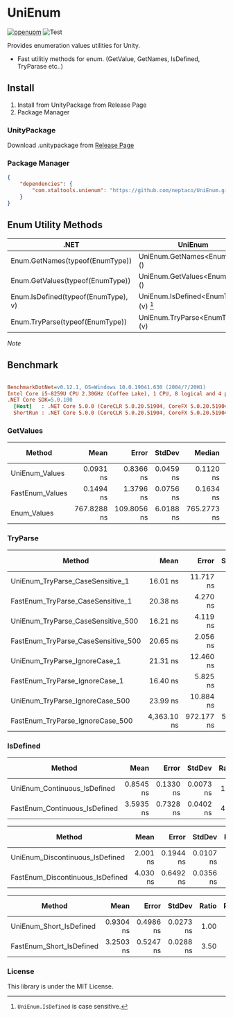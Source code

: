 # UniEnum

[![openupm](https://img.shields.io/npm/v/com.xtaltools.unienum?label=openupm&registry_uri=https://package.openupm.com)](https://openupm.com/packages/com.xtaltools.unienum/)
![Test](https://github.com/neptaco/UniEnum/workflows/Test/badge.svg)

Provides enumeration values utilities for Unity.

- Fast utilitiy methods for enum. (GetValue, GetNames, IsDefined, TryParase etc..)

<!-- START doctoc -->
<!-- END doctoc -->

## Install

1. Install from UnityPackage from Release Page
2. Package Manager

### UnityPackage

Download .unitypackage from [Release Page](https://github.com/neptaco/UniEnum/releases)

### Package Manager

```manifest.json
{
    "dependencies": {
        "com.xtaltools.unienum": "https://github.com/neptaco/UniEnum.git?path=src/UniEnum.Unity/Assets/UniEnum"
    }
}
```


## Enum Utility Methods

|.NET|UniEnum|
|----|-------|
|Enum.GetNames(typeof(EnumType))|UniEnum.GetNames\<EnumType>()|
|Enum.GetValues(typeof(EnumType))|UniEnum.GetValues\<EnumType>()|
|Enum.IsDefined(typeof(EnumType), v)|UniEnum.IsDefined\<EnumType>(v) [^1]|
|Enum.TryParse(typeof(EnumType))|UniEnum.TryParse\<EnumType>(v)|


*Note*

[^1]: `UniEnum.IsDefined` is case sensitive.

## Benchmark

``` ini

BenchmarkDotNet=v0.12.1, OS=Windows 10.0.19041.630 (2004/?/20H1)
Intel Core i5-8259U CPU 2.30GHz (Coffee Lake), 1 CPU, 8 logical and 4 physical cores
.NET Core SDK=5.0.100
  [Host]   : .NET Core 5.0.0 (CoreCLR 5.0.20.51904, CoreFX 5.0.20.51904), X64 RyuJIT
  ShortRun : .NET Core 5.0.0 (CoreCLR 5.0.20.51904, CoreFX 5.0.20.51904), X64 RyuJIT
```

### GetValues

|          Method |        Mean |       Error |    StdDev |      Median |     Ratio |  RatioSD |  Gen 0 | Gen 1 | Gen 2 | Allocated |
|---------------- |------------:|------------:|----------:|------------:|----------:|---------:|-------:|------:|------:|----------:|
|  UniEnum_Values |   0.0931 ns |   0.8366 ns | 0.0459 ns |   0.1120 ns |      1.00 |     0.00 |      - |     - |     - |         - |
| FastEnum_Values |   0.1494 ns |   1.3796 ns | 0.0756 ns |   0.1634 ns |      2.44 |     2.54 |      - |     - |     - |         - |
|     Enum_Values | 767.8288 ns | 109.8056 ns | 6.0188 ns | 765.2773 ns | 10,559.26 | 7,092.53 | 0.0706 |     - |     - |     224 B |

### TryParse

|                              Method |        Mean |      Error |    StdDev |  Ratio | RatioSD | Gen 0 | Gen 1 | Gen 2 | Allocated |
|------------------------------------ |------------:|-----------:|----------:|-------:|--------:|------:|------:|------:|----------:|
|    UniEnum_TryParse_CaseSensitive_1 |    16.01 ns |  11.717 ns |  0.642 ns |   1.00 |    0.00 |     - |     - |     - |         - |
|   FastEnum_TryParse_CaseSensitive_1 |    20.38 ns |   4.270 ns |  0.234 ns |   1.27 |    0.05 |     - |     - |     - |         - |
|  UniEnum_TryParse_CaseSensitive_500 |    16.21 ns |   4.119 ns |  0.226 ns |   1.01 |    0.05 |     - |     - |     - |         - |
| FastEnum_TryParse_CaseSensitive_500 |    20.65 ns |   2.056 ns |  0.113 ns |   1.29 |    0.05 |     - |     - |     - |         - |
|       UniEnum_TryParse_IgnoreCase_1 |    21.31 ns |  12.460 ns |  0.683 ns |   1.33 |    0.02 |     - |     - |     - |         - |
|      FastEnum_TryParse_IgnoreCase_1 |    16.40 ns |   5.825 ns |  0.319 ns |   1.03 |    0.06 |     - |     - |     - |         - |
|     UniEnum_TryParse_IgnoreCase_500 |    23.99 ns |  10.884 ns |  0.597 ns |   1.50 |    0.02 |     - |     - |     - |         - |
|    FastEnum_TryParse_IgnoreCase_500 | 4,363.10 ns | 972.177 ns | 53.288 ns | 272.76 |   11.38 |     - |     - |     - |         - |

### IsDefined

|                           Method |      Mean |     Error |    StdDev | Ratio | RatioSD | Gen 0 | Gen 1 | Gen 2 | Allocated |
|--------------------------------- |----------:|----------:|----------:|------:|--------:|------:|------:|------:|----------:|
|     UniEnum_Continuous_IsDefined | 0.8545 ns | 0.1330 ns | 0.0073 ns |  1.00 |    0.00 |     - |     - |     - |         - |
|    FastEnum_Continuous_IsDefined | 3.5935 ns | 0.7328 ns | 0.0402 ns |  4.21 |    0.08 |     - |     - |     - |         - |

|                           Method |     Mean |     Error |    StdDev | Ratio | RatioSD | Gen 0 | Gen 1 | Gen 2 | Allocated |
|--------------------------------- |---------:|----------:|----------:|------:|--------:|------:|------:|------:|----------:|
|  UniEnum_Discontinuous_IsDefined | 2.001 ns | 0.1944 ns | 0.0107 ns |  1.00 |    0.00 |     - |     - |     - |         - |
| FastEnum_Discontinuous_IsDefined | 4.030 ns | 0.6492 ns | 0.0356 ns |  2.01 |    0.02 |     - |     - |     - |         - |

|                   Method |      Mean |     Error |    StdDev | Ratio | RatioSD | Gen 0 | Gen 1 | Gen 2 | Allocated |
|------------------------- |----------:|----------:|----------:|------:|--------:|------:|------:|------:|----------:|
|  UniEnum_Short_IsDefined | 0.9304 ns | 0.4986 ns | 0.0273 ns |  1.00 |    0.00 |     - |     - |     - |         - |
| FastEnum_Short_IsDefined | 3.2503 ns | 0.5247 ns | 0.0288 ns |  3.50 |    0.12 |     - |     - |     - |         - |

### License

This library is under the MIT License.
